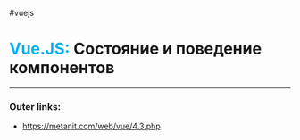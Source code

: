 #vuejs
# <font color="#00b0f0">Vue.JS:</font> Состояние и поведение компонентов
---
### Outer links:
- https://metanit.com/web/vue/4.3.php